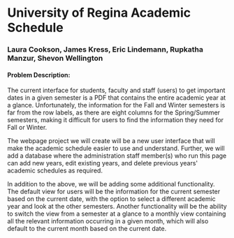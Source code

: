 # University of Regina Academic Schedule
### Laura Cookson, James Kress, Eric Lindemann, Rupkatha Manzur, Shevon Wellington

#### Problem Description: 
The current interface for students, faculty and staff (users) to get important dates in a given semester is a PDF that contains the entire academic year at a glance. Unfortunately, the information for the Fall and Winter semesters is far from the row labels, as there are eight columns for the Spring/Summer semesters, making it difficult for users to find the information they need for Fall or Winter.

The webpage project we will create will be a new user interface that will make the academic schedule easier to use and understand. Further, we will add a database where the administration staff member(s) who run this page can add new years, edit existing years, and delete previous years' academic schedules as required. 

In addition to the above, we will be adding some additional functionality. The default view for users will be the information for the current semester based on the current date, with the option to select a different academic year and look at the other semesters. Another functionality will be the ability to switch the view from a semester at a glance to a monthly view containing all the relevant information occurring in a given month, which will also default to the current month based on the current date.



